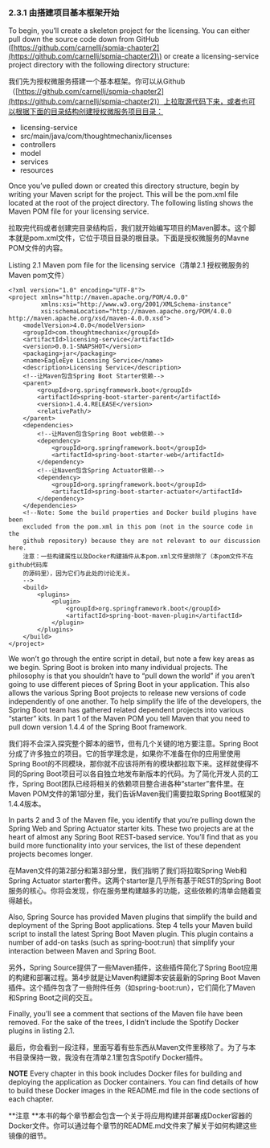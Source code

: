 ### 2.3.1 由搭建项目基本框架开始

To begin, you’ll create a skeleton project for the licensing. You can either pull down the source code down from GitHub \([https://github.com/carnellj/spmia-chapter2](https://github.com/carnellj/spmia-chapter2)\) or create a licensing-service project directory with the following directory structure:

我们先为授权微服务搭建一个基本框架。你可以从Github（[https://github.com/carnellj/spmia-chapter2](https://github.com/carnellj/spmia-chapter2)）上拉取源代码下来，或者也可以根据下面的目录结构创建授权微服务项目目录：

* licensing-service
* src/main/java/com/thoughtmechanix/licenses
* controllers
* model
* services
* resources

Once you’ve pulled down or created this directory structure, begin by writing your Maven script for the project. This will be the pom.xml file located at the root of the project directory. The following listing shows the Maven POM file for your licensing service.

拉取完代码或者创建完目录结构后，我们就开始编写项目的Maven脚本。这个脚本就是pom.xml文件，它位于项目目录的根目录。下面是授权微服务的Mavne POM文件的内容。

Listing 2.1 Maven pom file for the licensing service（清单2.1 授权微服务的Maven pom文件）

```
<?xml version="1.0" encoding="UTF-8"?>
<project xmlns="http://maven.apache.org/POM/4.0.0"
         xmlns:xsi="http://www.w3.org/2001/XMLSchema-instance"
         xsi:schemaLocation="http://maven.apache.org/POM/4.0.0
http://maven.apache.org/xsd/maven-4.0.0.xsd">
    <modelVersion>4.0.0</modelVersion>
    <groupId>com.thoughtmechanix</groupId>
    <artifactId>licensing-service</artifactId>
    <version>0.0.1-SNAPSHOT</version>
    <packaging>jar</packaging>
    <name>EagleEye Licensing Service</name>
    <description>Licensing Service</description>
    <!--让Maven包含Spring Boot Starter依赖-->
    <parent>
        <groupId>org.springframework.boot</groupId>
        <artifactId>spring-boot-starter-parent</artifactId>
        <version>1.4.4.RELEASE</version>
        <relativePath/>
    </parent>
    <dependencies>
        <!--让Maven包含Spring Boot web依赖-->
        <dependency>
            <groupId>org.springframework.boot</groupId>
            <artifactId>spring-boot-starter-web</artifactId>
        </dependency>
        <!--让Naven包含Spring Actuator依赖-->
        <dependency>
            <groupId>org.springframework.boot</groupId>
            <artifactId>spring-boot-starter-actuator</artifactId>
        </dependency>
    </dependencies>
    <!--Note: Some the build properties and Docker build plugins have been
    excluded from the pom.xml in this pom (not in the source code in the
    github repository) because they are not relevant to our discussion here.
    注意：一些构建属性以及Docker构建插件从本pom.xml文件里排除了（本pom文件不在github代码库
    的源码里），因为它们与此处的讨论无关。
    -->
    <build>
        <plugins>
            <plugin>
                <groupId>org.springframework.boot</groupId>
                <artifactId>spring-boot-maven-plugin</artifactId>
            </plugin>
        </plugins>
    </build>
</project>
```

We won’t go through the entire script in detail, but note a few key areas as we begin. Spring Boot is broken into many individual projects. The philosophy is that you shouldn’t have to “pull down the world” if you aren’t going to use different pieces of Spring Boot in your application. This also allows the various Spring Boot projects to release new versions of code independently of one another. To help simplify the life of the developers, the Spring Boot team has gathered related dependent projects into various “starter” kits. In part 1 of the Maven POM you tell Maven that you need to pull down version 1.4.4 of the Spring Boot framework.

我们将不会深入探究整个脚本的细节，但有几个关键的地方要注意。Spring Boot分成了许多独立的项目。它的哲学理念是，如果你不准备在你的应用里使用Spring Boot的不同模块，那你就不应该将所有的模块都拉取下来。这样就使得不同的Spring Boot项目可以各自独立地发布新版本的代码。为了简化开发人员的工作，Spring Boot团队已经将相关的依赖项目整合进各种“starter”套件里。在Maven POM文件的第1部分里，我们告诉Maven我们需要拉取Spring Boot框架的1.4.4版本。

In parts 2 and 3 of the Maven file, you identify that you’re pulling down the Spring Web and Spring Actuator starter kits. These two projects are at the heart of almost any Spring Boot REST-based service. You’ll find that as you build more functionality into your services, the list of these dependent projects becomes longer.

在Maven文件的第2部分和第3部分里，我们指明了我们将拉取Spring Web和Spring Actuator starter套件。这两个starter是几乎所有基于REST的Spring Boot服务的核心。你将会发现，你在服务里构建越多的功能，这些依赖的清单会随着变得越长。

Also, Spring Source has provided Maven plugins that simplify the build and deployment of the Spring Boot applications. Step 4 tells your Maven build script to install the latest Spring Boot Maven plugin. This plugin contains a number of add-on tasks \(such as spring-boot:run\) that simplify your interaction between Maven and Spring Boot.

另外，Spring Source提供了一些Maven插件，这些插件简化了Spring Boot应用的构建和部署过程。第4步就是让Maven构建脚本安装最新的Spring Boot Maven插件。这个插件包含了一些附件任务（如spring-boot:run），它们简化了Maven和Spring Boot之间的交互。

Finally, you’ll see a comment that sections of the Maven file have been removed. For the sake of the trees, I didn’t include the Spotify Docker plugins in listing 2.1.

最后，你会看到一段注释，里面写着有些东西从Maven文件里移除了。为了与本书目录保持一致，我没有在清单2.1里包含Spotify Docker插件。

**NOTE** Every chapter in this book includes Docker files for building and deploying the application as Docker containers. You can find details of how to build these Docker images in the README.md file in the code sections of each chapter.

**注意 **本书的每个章节都会包含一个关于将应用构建并部署成Docker容器的Docker文件。你可以通过每个章节的README.md文件来了解关于如何构建这些镜像的细节。

